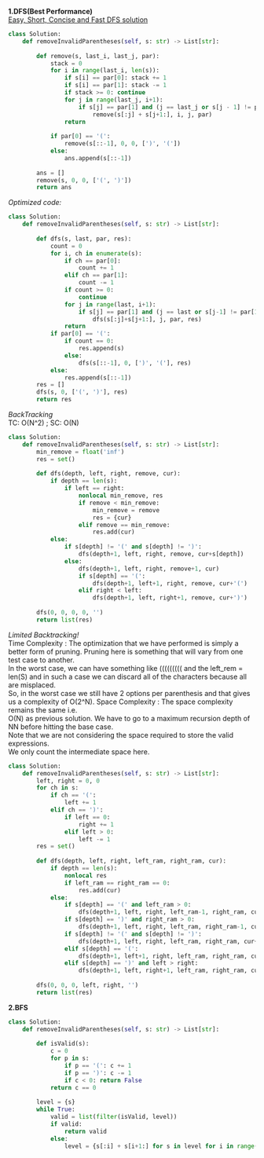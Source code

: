 **1.DFS(Best Performance)**  
[Easy, Short, Concise and Fast DFS solution](https://leetcode.com/problems/remove-invalid-parentheses/discuss/75027/Easy-Short-Concise-and-Fast-Java-DFS-3-ms-solution)  
```py
class Solution:
    def removeInvalidParentheses(self, s: str) -> List[str]:
        
        def remove(s, last_i, last_j, par):
            stack = 0
            for i in range(last_i, len(s)):
                if s[i] == par[0]: stack += 1
                if s[i] == par[1]: stack -= 1
                if stack >= 0: continue
                for j in range(last_j, i+1):
                    if s[j] == par[1] and (j == last_j or s[j - 1] != par[1]):
                        remove(s[:j] + s[j+1:], i, j, par)
                return 
            
            if par[0] == '(':
                remove(s[::-1], 0, 0, [')', '('])
            else:
                ans.append(s[::-1])
        
        ans = []
        remove(s, 0, 0, ['(', ')'])
        return ans
```
*Optimized code:*  
```py
class Solution:
    def removeInvalidParentheses(self, s: str) -> List[str]:
        
        def dfs(s, last, par, res):
            count = 0
            for i, ch in enumerate(s):
                if ch == par[0]:
                    count += 1
                elif ch == par[1]:
                    count -= 1
                if count >= 0:
                    continue
                for j in range(last, i+1):
                    if s[j] == par[1] and (j == last or s[j-1] != par[1]):
                        dfs(s[:j]+s[j+1:], j, par, res)
                return
            if par[0] == '(':
                if count == 0:
                    res.append(s)
                else:
                    dfs(s[::-1], 0, [')', '('], res)
            else:
                res.append(s[::-1])
        res = []
        dfs(s, 0, ['(', ')'], res)
        return res
```
*BackTracking*  
TC: O(N^2) ; SC: O(N) 
```py
class Solution:
    def removeInvalidParentheses(self, s: str) -> List[str]:
        min_remove = float('inf')
        res = set()
        
        def dfs(depth, left, right, remove, cur):
            if depth == len(s):
                if left == right:
                    nonlocal min_remove, res
                    if remove < min_remove:
                        min_remove = remove
                        res = {cur}
                    elif remove == min_remove:
                        res.add(cur)
            else:
                if s[depth] != '(' and s[depth] != ')':
                    dfs(depth+1, left, right, remove, cur+s[depth])
                else:
                    dfs(depth+1, left, right, remove+1, cur)
                    if s[depth] == '(':
                        dfs(depth+1, left+1, right, remove, cur+'(')
                    elif right < left:
                        dfs(depth+1, left, right+1, remove, cur+')')
        
        dfs(0, 0, 0, 0, '')
        return list(res)
```
*Limited Backtracking!*  
Time Complexity : The optimization that we have performed is simply a better form of pruning. Pruning here is something that will vary from one test case to another.  
  In the worst case, we can have something like ((((((((( and the left_rem = len(S) and in such a case we can discard all of the characters because all are misplaced.  
  So, in the worst case we still have 2 options per parenthesis and that gives us a complexity of O(2^N).
Space Complexity : The space complexity remains the same i.e.  
  O(N) as previous solution. We have to go to a maximum recursion depth of NN before hitting the base case.  
  Note that we are not considering the space required to store the valid expressions.  
  We only count the intermediate space here.
```py
class Solution:
    def removeInvalidParentheses(self, s: str) -> List[str]:
        left, right = 0, 0
        for ch in s:
            if ch == '(':
                left += 1
            elif ch == ')':
                if left == 0:
                    right += 1
                elif left > 0:
                    left -= 1
        res = set()
        
        def dfs(depth, left, right, left_ram, right_ram, cur):
            if depth == len(s):
                nonlocal res
                if left_ram == right_ram == 0:
                    res.add(cur)
            else:
                if s[depth] == '(' and left_ram > 0:
                    dfs(depth+1, left, right, left_ram-1, right_ram, cur)
                if s[depth] == ')' and right_ram > 0:
                    dfs(depth+1, left, right, left_ram, right_ram-1, cur)
                if s[depth] != '(' and s[depth] != ')':
                    dfs(depth+1, left, right, left_ram, right_ram, cur+s[depth])
                elif s[depth] == '(':
                    dfs(depth+1, left+1, right, left_ram, right_ram, cur+'(')
                elif s[depth] == ')' and left > right:
                    dfs(depth+1, left, right+1, left_ram, right_ram, cur+')')
        
        dfs(0, 0, 0, left, right, '')
        return list(res)
```
**2.BFS**  
```py
class Solution:
    def removeInvalidParentheses(self, s: str) -> List[str]:
        
        def isValid(s):
            c = 0
            for p in s:
                if p == '(': c += 1
                if p == ')': c -= 1
                if c < 0: return False
            return c == 0
        
        level = {s}
        while True:
            valid = list(filter(isValid, level))
            if valid:
                return valid
            else:
                level = {s[:i] + s[i+1:] for s in level for i in range(len(s))}
```
